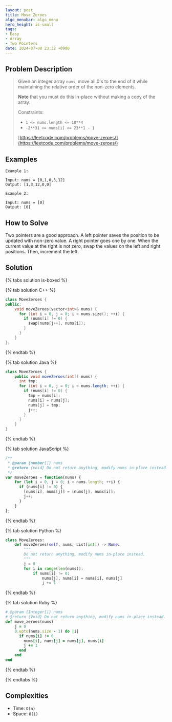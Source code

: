 ```yaml
---
layout: post
title: Move Zeroes
algo_menubar: algo_menu
hero_height: is-small
tags:
- Easy
- Array
- Two Pointers
date: 2024-07-08 23:32 +0900
---
```

## Problem Description
> Given an integer array `nums`, move all 0's to the end of it while maintaining the relative order of
> the non-zero elements.
>
> __Note__ that you must do this in-place without making a copy of the array.
>
> Constraints:
> - `1 <= nums.length <= 10**4`
> - `-2**31 <= nums[i] <= 23**1 - 1`
>
> [https://leetcode.com/problems/move-zeroes/](https://leetcode.com/problems/move-zeroes/)

## Examples
```
Example 1:

Input: nums = [0,1,0,3,12]
Output: [1,3,12,0,0]
```

```
Example 2:

Input: nums = [0]
Output: [0]
```

## How to Solve

Two pointers are a good approach.
A left pointer saves the position to be updated with non-zero value.
A right pointer goes one by one.
When the current value at the right is not zero, swap the values on the left and right positions.
Then, increment the left.

## Solution

{% tabs solution is-boxed %}

{% tab solution C++ %}
```cpp
class MoveZeroes {
public:
    void moveZeroes(vector<int>& nums) {
      for (int i = 0, j = 0; i < nums.size(); ++i) {
        if (nums[i] != 0) {
          swap(nums[j++], nums[i]);
        }
      }
    }
};
```
{% endtab %}

{% tab solution Java %}
```java
class MoveZeroes {
    public void moveZeroes(int[] nums) {
      int tmp;
      for (int i = 0, j = 0; i < nums.length; ++i) {
        if (nums[i] != 0) {
          tmp = nums[i];
          nums[i] = nums[j];
          nums[j] = tmp;
          j++;
        }
      }
    }
}
```
{% endtab %}

{% tab solution JavaScript %}
```js
/**
 * @param {number[]} nums
 * @return {void} Do not return anything, modify nums in-place instead.
 */
var moveZeroes = function(nums) {
    for (let i = 0, j = 0; i < nums.length; ++i) {
      if (nums[i] != 0) {
        [nums[i], nums[j]] = [nums[j], nums[i]];
        j++;
      }
    }
};
```
{% endtab %}

{% tab solution Python %}
```python
class MoveZeroes:
    def moveZeroes(self, nums: List[int]) -> None:
        """
        Do not return anything, modify nums in-place instead.
        """
        j = 0
        for i in range(len(nums)):
            if nums[i] != 0:
                nums[j], nums[i] = nums[i], nums[j]
                j += 1
```
{% endtab %}

{% tab solution Ruby %}
```ruby
# @param {Integer[]} nums
# @return {Void} Do not return anything, modify nums in-place instead.
def move_zeroes(nums)
    j = 0
    0.upto(nums.size - 1) do |i|
      if nums[i] != 0
        nums[i], nums[j] = nums[j], nums[i]
        j += 1
      end
    end
end
```
{% endtab %}

{% endtabs %}



## Complexities
- Time: `O(n)`
- Space: `O(1)`
